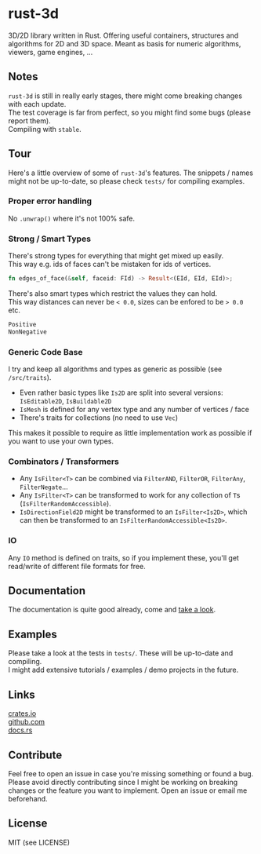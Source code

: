 rust-3d
=======
3D/2D library written in Rust.
Offering useful containers, structures and algorithms for 2D and 3D space.
Meant as basis for numeric algorithms, viewers, game engines, ...


Notes
-----
`rust-3d` is still in really early stages, there might come breaking changes with each update.  
The test coverage is far from perfect, so you might find some bugs (please report them).  
Compiling with `stable`.
 
 
Tour
----
Here's a little overview of some of `rust-3d`'s features. 
The snippets / names might not be up-to-date, so please check `tests/` for compiling examples.
 
 
### Proper error handling
No `.unwrap()` where it's not 100% safe.
 
### Strong / Smart Types
There's strong types for everything that might get mixed up easily.  
This way e.g. ids of faces can't be mistaken for ids of vertices.
```rust
fn edges_of_face(&self, faceid: FId) -> Result<(EId, EId, EId)>;
```
There's also smart types which restrict the values they can hold.  
This way distances can never be `< 0.0`, sizes can be enfored to be `> 0.0` etc.
```rust
Positive  
NonNegative
```
  
### Generic Code Base
I try and keep all algorithms and types as generic as possible (see `/src/traits`).
- Even rather basic types like `Is2D` are split into several versions: `IsEditable2D`, `IsBuildable2D`
- `IsMesh` is defined for any vertex type and any number of vertices / face
- There's traits for collections (no need to use `Vec`)  
  
This makes it possible to require as little implementation work as possible if you want to use your own types.  
  
  
### Combinators / Transformers
- Any `IsFilter<T>` can be combined via `FilterAND`, `FilterOR`, `FilterAny`, `FilterNegate`...  
- Any `IsFilter<T>` can be transformed to work for any collection of `T`s (`IsFilterRandomAccessible`).
- `IsDirectionField2D` might be transformed to an `IsFilter<Is2D>`, which can then be transformed to an `IsFilterRandomAccessible<Is2D>`.
  
  
### IO
Any `IO` method is defined on traits, so if you implement these, you'll get read/write of different file formats for free.
 

Documentation
-------------
The documentation is quite good already, come and [take a look](https://docs.rs/rust-3d/).


Examples
--------
Please take a look at the tests in `tests/`. These will be up-to-date and compiling.  
I might add extensive tutorials / examples / demo projects in the future.


Links
-----
[crates.io](https://crates.io/crates/rust-3d)  
[github.com](https://github.com/I3ck/rust-3d)  
[docs.rs](https://docs.rs/rust-3d/)


Contribute
----------
Feel free to open an issue in case you're missing something or found a bug.
Please avoid directly contributing since I might be working on breaking changes or the feature you want to implement.
Open an issue or email me beforehand.


License
------
MIT (see LICENSE)
